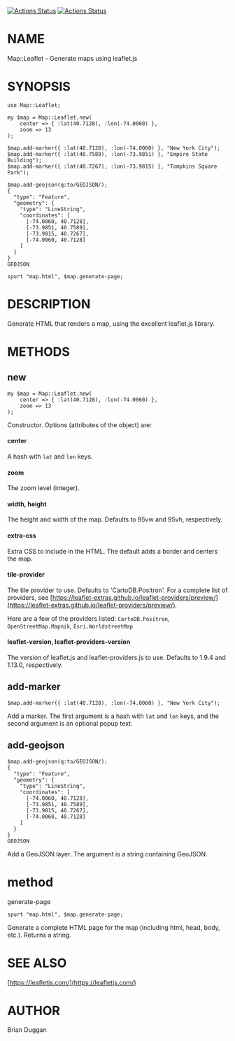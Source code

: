 [![Actions Status](https://github.com/bduggan/raku-map-leaflet/actions/workflows/linux.yml/badge.svg)](https://github.com/bduggan/raku-map-leaflet/actions/workflows/linux.yml)
[![Actions Status](https://github.com/bduggan/raku-map-leaflet/actions/workflows/macos.yml/badge.svg)](https://github.com/bduggan/raku-map-leaflet/actions/workflows/macos.yml)

NAME
====

Map::Leaflet - Generate maps using leaflet.js

SYNOPSIS
========

    use Map::Leaflet;

    my $map = Map::Leaflet.new(
        center => { :lat(40.7128), :lon(-74.0060) },
        zoom => 13
    );

    $map.add-marker({ :lat(40.7128), :lon(-74.0060) }, "New York City");
    $map.add-marker({ :lat(40.7589), :lon(-73.9851) }, "Empire State Building");
    $map.add-marker({ :lat(40.7267), :lon(-73.9815) }, "Tompkins Square Park");

    $map.add-geojson(q:to/GEOJSON/);
    {
      "type": "Feature",
      "geometry": {
        "type": "LineString",
        "coordinates": [
          [-74.0060, 40.7128],
          [-73.9851, 40.7589],
          [-73.9815, 40.7267],
          [-74.0060, 40.7128]
        ]
      }
    }
    GEOJSON

    spurt "map.html", $map.generate-page;

DESCRIPTION
===========

Generate HTML that renders a map, using the excellent leaflet.js library.

METHODS
=======

new
---

    my $map = Map::Leaflet.new(
        center => { :lat(40.7128), :lon(-74.0060) },
        zoom => 13
    );

Constructor. Options (attributes of the object) are:

#### center

A hash with `lat` and `lon` keys.

#### zoom

The zoom level (integer).

#### width, height

The height and width of the map. Defaults to 95vw and 95vh, respectively.

#### extra-css

Extra CSS to include in the HTML. The default adds a border and centers the map.

#### tile-provider

The tile provider to use. Defaults to 'CartoDB.Positron'. For a complete list of providers, see [https://leaflet-extras.github.io/leaflet-providers/preview/](https://leaflet-extras.github.io/leaflet-providers/preview/).

Here are a few of the providers listed: `CartoDB.Positron`, `OpenStreetMap.Mapnik`, `Esri.WorldstreetMap`

#### leaflet-version, leaflet-providers-version

The version of leaflet.js and leaflet-providers.js to use. Defaults to 1.9.4 and 1.13.0, respectively.

add-marker
----------

    $map.add-marker({ :lat(40.7128), :lon(-74.0060) }, "New York City");

Add a marker. The first argument is a hash with `lat` and `lon` keys, and the second argument is an optional popup text.

add-geojson
-----------

    $map.add-geojson(q:to/GEOJSON/);
    {
      "type": "Feature",
      "geometry": {
        "type": "LineString",
        "coordinates": [
          [-74.0060, 40.7128],
          [-73.9851, 40.7589],
          [-73.9815, 40.7267],
          [-74.0060, 40.7128]
        ]
      }
    }
    GEOJSON

Add a GeoJSON layer. The argument is a string containing GeoJSON.

method
======

generate-page

    spurt "map.html", $map.generate-page;

Generate a complete HTML page for the map (including html, head, body, etc.). Returns a string.

SEE ALSO
========

[https://leafletjs.com/](https://leafletjs.com/)

AUTHOR
======

Brian Duggan

